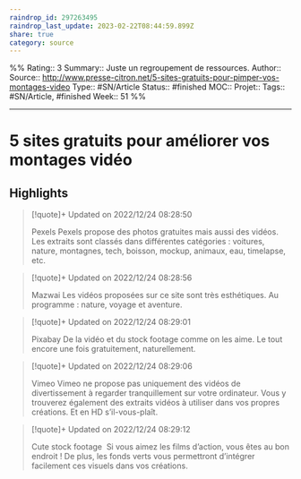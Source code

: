 ```yaml
---
raindrop_id: 297263495
raindrop_last_update: 2023-02-22T08:44:59.899Z
share: true
category: source
---
```

%%
Rating:: 3
Summary:: Juste un regroupement de ressources.
Author::
Source:: http://www.presse-citron.net/5-sites-gratuits-pour-pimper-vos-montages-video
Type:: #SN/Article 
Status:: #finished 
MOC::
Projet:: 
Tags:: #SN/Article, #finished
Week:: 51
%%
***
# 5 sites gratuits pour améliorer vos montages vidéo



## Highlights


> [!quote]+ Updated on 2022/12/24 08:28:50
>
> Pexels Pexels propose des photos gratuites mais aussi des vidéos. Les extraits sont classés dans différentes catégories : voitures, nature, montagnes, tech, boisson, mockup, animaux, eau, timelapse, etc.

> [!quote]+ Updated on 2022/12/24 08:28:56
>
> Mazwai Les vidéos proposées sur ce site sont très esthétiques. Au programme : nature, voyage et aventure.

> [!quote]+ Updated on 2022/12/24 08:29:01
>
> Pixabay De la vidéo et du stock footage comme on les aime. Le tout encore une fois gratuitement, naturellement.

> [!quote]+ Updated on 2022/12/24 08:29:06
>
> Vimeo Vimeo ne propose pas uniquement des vidéos de divertissement à regarder tranquillement sur votre ordinateur. Vous y trouverez également des extraits vidéos à utiliser dans vos propres créations. Et en HD s’il-vous-plaît.

> [!quote]+ Updated on 2022/12/24 08:29:12
>
> Cute stock footage  Si vous aimez les films d’action, vous êtes au bon endroit ! De plus, les fonds verts vous permettront d’intégrer facilement ces visuels dans vos créations.

